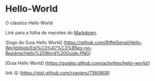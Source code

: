 # Hello-World
O clássico Hello World

Link para a folha de macetes do [Markdown](https://github.com/adam-p/markdown-here/wiki/Markdown-Cheatsheet).

![logo do Guia Hello World] (https://github.com/RiffelSenai/Hello-World/blob/Edi%C3%A7%C3%B5es-no-Readme/Hello%20Word%20Guide.PNG)

[Guia Hello World] (https://guides.github.com/activities/hello-world/)

link :stuck_out_tongue: (https://gist.github.com/rxaviers/7360908)

